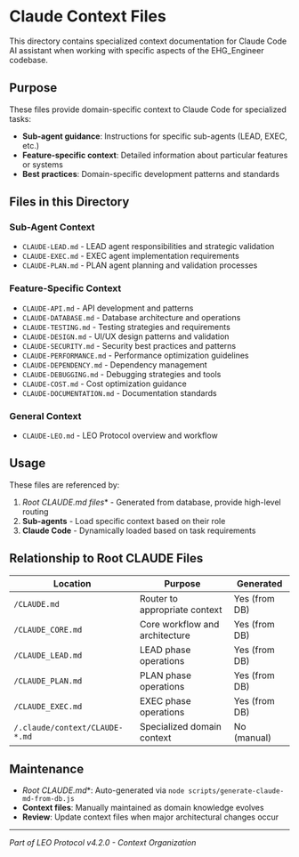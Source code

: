 # Claude Context Files

This directory contains specialized context documentation for Claude Code AI assistant when working with specific aspects of the EHG_Engineer codebase.

## Purpose

These files provide domain-specific context to Claude Code for specialized tasks:
- **Sub-agent guidance**: Instructions for specific sub-agents (LEAD, EXEC, etc.)
- **Feature-specific context**: Detailed information about particular features or systems
- **Best practices**: Domain-specific development patterns and standards

## Files in this Directory

### Sub-Agent Context
- `CLAUDE-LEAD.md` - LEAD agent responsibilities and strategic validation
- `CLAUDE-EXEC.md` - EXEC agent implementation requirements
- `CLAUDE-PLAN.md` - PLAN agent planning and validation processes

### Feature-Specific Context
- `CLAUDE-API.md` - API development and patterns
- `CLAUDE-DATABASE.md` - Database architecture and operations
- `CLAUDE-TESTING.md` - Testing strategies and requirements
- `CLAUDE-DESIGN.md` - UI/UX design patterns and validation
- `CLAUDE-SECURITY.md` - Security best practices and patterns
- `CLAUDE-PERFORMANCE.md` - Performance optimization guidelines
- `CLAUDE-DEPENDENCY.md` - Dependency management
- `CLAUDE-DEBUGGING.md` - Debugging strategies and tools
- `CLAUDE-COST.md` - Cost optimization guidance
- `CLAUDE-DOCUMENTATION.md` - Documentation standards

### General Context
- `CLAUDE-LEO.md` - LEO Protocol overview and workflow

## Usage

These files are referenced by:
1. **Root CLAUDE*.md files** - Generated from database, provide high-level routing
2. **Sub-agents** - Load specific context based on their role
3. **Claude Code** - Dynamically loaded based on task requirements

## Relationship to Root CLAUDE Files

| Location | Purpose | Generated |
|----------|---------|-----------|
| `/CLAUDE.md` | Router to appropriate context | Yes (from DB) |
| `/CLAUDE_CORE.md` | Core workflow and architecture | Yes (from DB) |
| `/CLAUDE_LEAD.md` | LEAD phase operations | Yes (from DB) |
| `/CLAUDE_PLAN.md` | PLAN phase operations | Yes (from DB) |
| `/CLAUDE_EXEC.md` | EXEC phase operations | Yes (from DB) |
| `/.claude/context/CLAUDE-*.md` | Specialized domain context | No (manual) |

## Maintenance

- **Root CLAUDE*.md**: Auto-generated via `node scripts/generate-claude-md-from-db.js`
- **Context files**: Manually maintained as domain knowledge evolves
- **Review**: Update context files when major architectural changes occur

---

*Part of LEO Protocol v4.2.0 - Context Organization*
